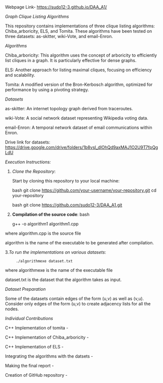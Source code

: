 Webpage Link-
https://sudo12-3.github.io/DAA_A1/

*Graph Clique Listing Algorithms*

This repository contains implementations of three clique listing algorithms: Chiba_arboricity, ELS, and Tomita. 
These algorithms have been tested on three datasets: as-skitter, wiki-Vote, and email-Enron.

*Algorithms*

Chiba_arboricity: This algorithm uses the concept of arboricity to efficiently list cliques in a graph. It is particularly effective for dense graphs.

ELS: Another approach for listing maximal cliques, focusing on efficiency and scalability.

Tomita: A modified version of the Bron-Kerbosch algorithm, optimized for performance by using a pivoting strategy.

*Datasets*

as-skitter: An internet topology graph derived from traceroutes.

wiki-Vote: A social network dataset representing Wikipedia voting data.

email-Enron: A temporal network dataset of email communications within Enron.

Drive link for datasets: https://drive.google.com/drive/folders/1b8vsl_dlOhQd9axMAJ1O2U9T7fpQgLdU

*Execution Instructions:*


1. *Clone the Repository*:
   
   Start by cloning this repository to your local machine:

   bash
   git clone https://github.com/your-username/your-repository.git
   cd your-repository

   bash git clone https://github.com/sudo12-3/DAA_A1.git
   
2. **Compilation of the source code**: 
    bash
    
    g++ -o algorithm1 algorithm1.cpp

  where algorithm.cpp is the source file
                     
  algorithm is the name of the executable to be generated after compilation.



3.*To run the implementations on various datasets*:

    
         ./algorithmexe dataset.txt

where algorithmexe is the name of the executable file

dataset.txt is the dataset that the algorithm takes as input.



*Dataset Preparation*

Some of the datasets contain edges of the form (u,v) as well as (v,u). Consider only edges of the form (u,v) to create adjacency lists for all the nodes.


*Individual Contributions*

C++ Implementation of tomita -

C++ Implementation of Chiba_arboricity -

C++ Implementation of ELS -

Integrating the algorithms with the datsets -

Making the final report -

Creation of GitHub repository -